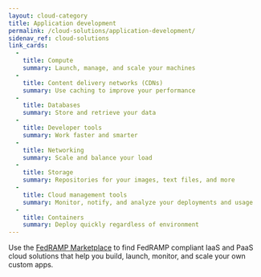 ```yaml
---
layout: cloud-category
title: Application development
permalink: /cloud-solutions/application-development/
sidenav_ref: cloud-solutions
link_cards:
  - 
    title: Compute
    summary: Launch, manage, and scale your machines
  - 
    title: Content delivery networks (CDNs)
    summary: Use caching to improve your performance
  - 
    title: Databases
    summary: Store and retrieve your data
  - 
    title: Developer tools
    summary: Work faster and smarter
  - 
    title: Networking
    summary: Scale and balance your load
  - 
    title: Storage
    summary: Repositories for your images, text files, and more
  - 
    title: Cloud management tools
    summary: Monitor, notify, and analyze your deployments and usage
  - 
    title: Containers
    summary: Deploy quickly regardless of environment
---
```


Use the [FedRAMP Marketplace](https://marketplace.fedramp.gov/#/products?sort=productName&status=Compliant&serviceModels=IaaS;IaaS,%20PaaS,%20SaaS;PaaS) to find FedRAMP compliant IaaS and PaaS cloud solutions that help you build, launch, monitor, and scale your own custom apps.
